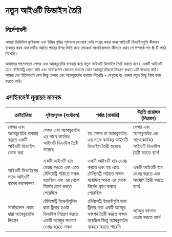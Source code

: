# নতুন আইওটি ডিভাইস তৈরি

## নির্দেশাবলী

আমরা ডিজিটাল কৃষিকাজ এবং উদ্ভিদ বৃদ্ধির পূর্বাভাস দেওয়ার ডেটা সংগ্রহ করার জন্য আইওটি ডিভাইসগুলি কীভাবে ব্যবহার করব এবং মাটির আর্দ্রতা পাঠের উপর ভিত্তি করে সেচকার্য স্বয়ংক্রিয়ভাবে কীভাবে করব সে সম্পর্কে গত 6 টি পাঠে শিখেছি।

আমাদের পছন্দমতো সেন্সর এবং অ্যাকচুয়েটর ব্যবহার করে নতুন আইওটি ডিভাইস তৈরি করতে হবে। একটি আইওটি হাবে টেলিমেট্রি প্রেরণ করি এবং সার্ভারলেস কোডের মাধ্যমে কোন অ্যাকচুয়েটরকে নিয়ন্ত্রণ করতে এটি ব্যবহার করি। আমরা তো ইতিমধ্যেই বেশ কিছু সেন্সর এবং অ্যাকচুয়েটর ব্যবহার শিখেছি - সেগুলো বা একদম নতুন কিছু নিয়ে কাজ করতে পারি।

## এসাইনমেন্ট মূল্যায়ন মানদন্ড

| ক্রাইটেরিয়া | দৃষ্টান্তমূলক (সর্বোত্তম) | পর্যাপ্ত (মাঝারি) | উন্নতি প্রয়োজন (নিম্নমান) |
| --------- | ------------------ | -------------- | -------------------- |
| সেন্সর এবং অ্যাকচুয়েটর ব্যবহার করতে একটি আইওটি ডিভাইস কোড করা | সেন্সর এবং অ্যাকচুয়েটর এর সাথে কার্যকর আইওটি ডিভাইস তৈরী করেছে |হয় সেন্সর বা অ্যাকচুয়েটর এর সাথে কার্যকর আইওটি ডিভাইস তৈরী করেছে| সেন্সর এবং অ্যাকচুয়েটর এর সাথে কার্যকর আইওটি ডিভাইস তৈরী করতে ব্যার্থ |
| আইওটি ডিভাইসের সাথে আইওটি হাবের কানেকশন | একটি আইওটি হাব ডেপ্লয় করতে এবং এতে টেলিমেট্রি পাঠাতে সক্ষম হয়েছিল এবং এর থেকে নির্দেশ গ্রহণ করতে পেরেছিল | একটি আইওটি হাব ডেপ্লয় করতে এবং হয় এতে টেলিমেট্রি পাঠাতে সক্ষম হয়েছিল অথবা এর থেকে নির্দেশ গ্রহণ করতে পেরেছিল | একটি আইওটি হাব ডেপ্লয় করতে এবং সংযোগ তৈরী করতে ব্যার্থ |
| সার্ভারলেস কোড দ্বারা অ্যাকচুয়েটর নিয়ন্ত্রণ | টেলিমেট্রি ইভেন্টগুলির দ্বারা ট্রিগার হওয়া ডিভাইস নিয়ন্ত্রণ করতে একটি অ্যাজুর ফাংশন ডেপ্লয় করতে সক্ষম | টেলিমেট্রি ইভেন্টগুলি দ্বারা ট্রিগার করা একটি অ্যাজুর ফাংশন তৈরী করতে সক্ষম হয়েছিল কিন্তু অ্যাকচুয়েটর ব্যবহার করতে পারেনি | অ্যাজুর ফাংশন ডেপ্লয় করতে ব্যার্থ |
